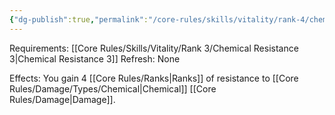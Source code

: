 ```yaml
---
{"dg-publish":true,"permalink":"/core-rules/skills/vitality/rank-4/chemical-resistance-4/"}
---
```


Requirements: [[Core Rules/Skills/Vitality/Rank 3/Chemical Resistance 3\|Chemical Resistance 3]]
Refresh: None

Effects:
You gain 4 [[Core Rules/Ranks\|Ranks]] of resistance to [[Core Rules/Damage/Types/Chemical\|Chemical]] [[Core Rules/Damage\|Damage]].


